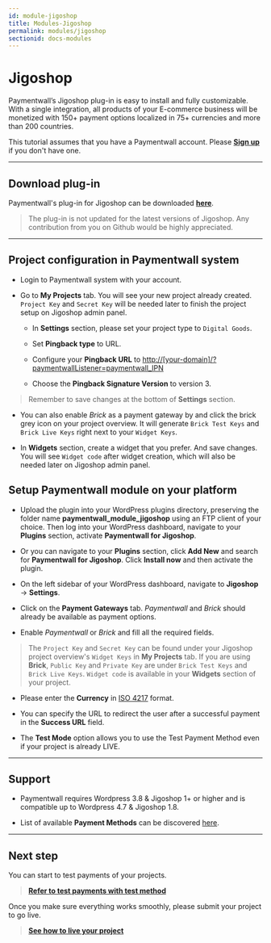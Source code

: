 ```yaml
---
id: module-jigoshop
title: Modules-Jigoshop
permalink: modules/jigoshop
sectionid: docs-modules
---
```


# Jigoshop

Paymentwall’s Jigoshop plug-in is easy to install and fully customizable. With a single integration, all products of your E-commerce business will be monetized with 150+ payment options localized in 75+ currencies and more than 200 countries. 

This tutorial assumes that you have a Paymentwall account. Please **[Sign up](https://api.paymentwall.com/pwaccount/signup?source=jigoshop&mode=merchant)** if you don't have one.

***

## Download plug-in

Paymentwall's plug-in for Jigoshop can be downloaded **[here](https://github.com/paymentwall)**.

> The plug-in is not updated for the latest versions of Jigoshop. Any contribution from you on Github would be highly appreciated.

***

## Project configuration in Paymentwall system

+ Login to Paymentwall system with your account.

+ Go to **My Projects** tab. You will see your new project already created. ```Project Key``` and ```Secret Key``` will be needed later to finish the project setup on Jigoshop admin panel.

	- In **Settings** section, please set your project type to ```Digital Goods```.

	- Set **Pingback type** to URL.

	- Configure your **Pingback URL** to [http://[your-domain]/?paymentwallListener=paymentwall_IPN]()

	- Choose the **Pingback Signature Version** to version 3.

> Remember to  save changes at the bottom of **Settings** section.

+ You can also enable *Brick* as a payment gateway by and click the brick grey icon on your project overview. It will generate ```Brick Test Keys``` and ```Brick Live Keys``` right next to your ```Widget Keys```.

+ In **Widgets** section, create a widget that you prefer. And save changes. You will see ```Widget code``` after widget creation, which will also be needed later on Jigoshop admin panel.

## Setup Paymentwall module on your platform

+ Upload the plugin into your WordPress plugins directory, preserving the folder name **paymentwall_module_jigoshop** using an FTP client of your choice. Then log into your WordPress dashboard, navigate to your **Plugins** section, activate **Paymentwall for Jigoshop**.

+ Or you can navigate to your **Plugins** section, click **Add New** and search for **Paymentwall for Jigoshop**. Click **Install now** and then activate the plugin.

+ On the left sidebar of your WordPress dashboard, navigate to **Jigoshop** -> **Settings**.

+ Click on the **Payment Gateways** tab. *Paymentwall* and *Brick* should already be available as payment options.

+ Enable *Paymentwall* or *Brick* and fill all the required fields.

> The ```Project Key``` and ```Secret Key``` can be found under your Jigoshop project overview's ```Widget Keys``` in **My Projects** tab. If you are using **Brick**, ```Public Key``` and ```Private Key``` are under ```Brick Test Keys``` and ```Brick Live Keys```. ```Widget code``` is available in your **Widgets** section of your project.

+ Please enter the **Currency** in [ISO 4217](http://en.wikipedia.org/wiki/ISO_4217#Active_codes) format.

+ You can specify the URL to redirect the user after a successful payment in the **Success URL** field.

+ The **Test Mode** option allows you to use the Test Payment Method even if your project is already LIVE.

***

## Support

+ Paymentwall requires Wordpress  3.8 & Jigoshop 1+ or higher and is compatible up to Wordpress 4.7 & Jigoshop 1.8.

+ List of available **Payment Methods** can be discovered [here](https://www.paymentwall.com/en/payment-methods).

***

## Next step

You can start to test payments of your projects.

> **[Refer to test payments with test method](/sandbox/test-payment)**

Once you make sure everything works smoothly, please submit your project to go live.

> **[See how to live your project](/guides/review-home)**